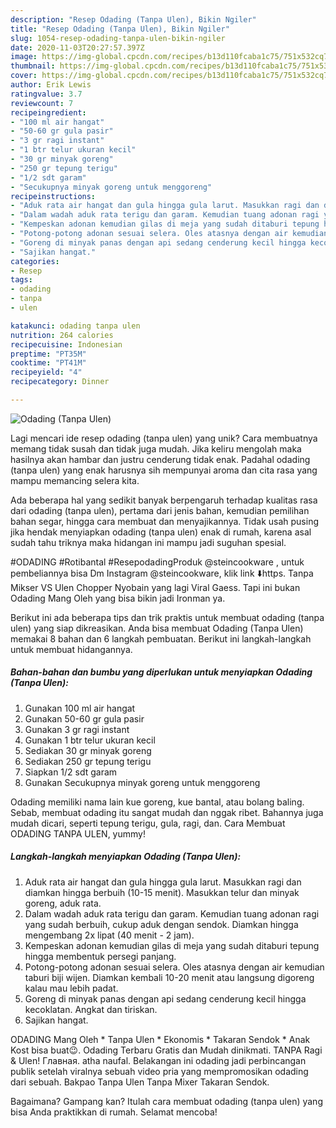 ```yaml
---
description: "Resep Odading (Tanpa Ulen), Bikin Ngiler"
title: "Resep Odading (Tanpa Ulen), Bikin Ngiler"
slug: 1054-resep-odading-tanpa-ulen-bikin-ngiler
date: 2020-11-03T20:27:57.397Z
image: https://img-global.cpcdn.com/recipes/b13d110fcaba1c75/751x532cq70/odading-tanpa-ulen-foto-resep-utama.jpg
thumbnail: https://img-global.cpcdn.com/recipes/b13d110fcaba1c75/751x532cq70/odading-tanpa-ulen-foto-resep-utama.jpg
cover: https://img-global.cpcdn.com/recipes/b13d110fcaba1c75/751x532cq70/odading-tanpa-ulen-foto-resep-utama.jpg
author: Erik Lewis
ratingvalue: 3.7
reviewcount: 7
recipeingredient:
- "100 ml air hangat"
- "50-60 gr gula pasir"
- "3 gr ragi instant"
- "1 btr telur ukuran kecil"
- "30 gr minyak goreng"
- "250 gr tepung terigu"
- "1/2 sdt garam"
- "Secukupnya minyak goreng untuk menggoreng"
recipeinstructions:
- "Aduk rata air hangat dan gula hingga gula larut. Masukkan ragi dan diamkan hingga berbuih (10-15 menit). Masukkan telur dan minyak goreng, aduk rata."
- "Dalam wadah aduk rata terigu dan garam. Kemudian tuang adonan ragi yang sudah berbuih, cukup aduk dengan sendok. Diamkan hingga mengembang 2x lipat (40 menit - 2 jam)."
- "Kempeskan adonan kemudian gilas di meja yang sudah ditaburi tepung hingga membentuk persegi panjang."
- "Potong-potong adonan sesuai selera. Oles atasnya dengan air kemudian taburi biji wijen. Diamkan kembali 10-20 menit atau langsung digoreng kalau mau lebih padat."
- "Goreng di minyak panas dengan api sedang cenderung kecil hingga kecoklatan. Angkat dan tiriskan."
- "Sajikan hangat."
categories:
- Resep
tags:
- odading
- tanpa
- ulen

katakunci: odading tanpa ulen 
nutrition: 264 calories
recipecuisine: Indonesian
preptime: "PT35M"
cooktime: "PT41M"
recipeyield: "4"
recipecategory: Dinner

---
```



![Odading (Tanpa Ulen)](https://img-global.cpcdn.com/recipes/b13d110fcaba1c75/751x532cq70/odading-tanpa-ulen-foto-resep-utama.jpg)

Lagi mencari ide resep odading (tanpa ulen) yang unik? Cara membuatnya memang tidak susah dan tidak juga mudah. Jika keliru mengolah maka hasilnya akan hambar dan justru cenderung tidak enak. Padahal odading (tanpa ulen) yang enak harusnya sih mempunyai aroma dan cita rasa yang mampu memancing selera kita.

Ada beberapa hal yang sedikit banyak berpengaruh terhadap kualitas rasa dari odading (tanpa ulen), pertama dari jenis bahan, kemudian pemilihan bahan segar, hingga cara membuat dan menyajikannya. Tidak usah pusing jika hendak menyiapkan odading (tanpa ulen) enak di rumah, karena asal sudah tahu triknya maka hidangan ini mampu jadi suguhan spesial.

#ODADING #Rotibantal #ResepodadingProduk @steincookware , untuk pembeliannya bisa Dm Instagram @steincookware, klik link ⬇️https. Tanpa Mikser VS Ulen Chopper Nyobain yang lagi Viral Gaess. Tapi ini bukan Odading Mang Oleh yang bisa bikin jadi Ironman ya.


Berikut ini ada beberapa tips dan trik praktis untuk membuat odading (tanpa ulen) yang siap dikreasikan. Anda bisa membuat Odading (Tanpa Ulen) memakai 8 bahan dan 6 langkah pembuatan. Berikut ini langkah-langkah untuk membuat hidangannya.

<!--inarticleads1-->

##### Bahan-bahan dan bumbu yang diperlukan untuk menyiapkan Odading (Tanpa Ulen):

1. Gunakan 100 ml air hangat
1. Gunakan 50-60 gr gula pasir
1. Gunakan 3 gr ragi instant
1. Gunakan 1 btr telur ukuran kecil
1. Sediakan 30 gr minyak goreng
1. Sediakan 250 gr tepung terigu
1. Siapkan 1/2 sdt garam
1. Gunakan Secukupnya minyak goreng untuk menggoreng


Odading memiliki nama lain kue goreng, kue bantal, atau bolang baling. Sebab, membuat odading itu sangat mudah dan nggak ribet. Bahannya juga mudah dicari, seperti tepung terigu, gula, ragi, dan. Cara Membuat ODADING TANPA ULEN, yummy! 

<!--inarticleads2-->

##### Langkah-langkah menyiapkan Odading (Tanpa Ulen):

1. Aduk rata air hangat dan gula hingga gula larut. Masukkan ragi dan diamkan hingga berbuih (10-15 menit). Masukkan telur dan minyak goreng, aduk rata.
1. Dalam wadah aduk rata terigu dan garam. Kemudian tuang adonan ragi yang sudah berbuih, cukup aduk dengan sendok. Diamkan hingga mengembang 2x lipat (40 menit - 2 jam).
1. Kempeskan adonan kemudian gilas di meja yang sudah ditaburi tepung hingga membentuk persegi panjang.
1. Potong-potong adonan sesuai selera. Oles atasnya dengan air kemudian taburi biji wijen. Diamkan kembali 10-20 menit atau langsung digoreng kalau mau lebih padat.
1. Goreng di minyak panas dengan api sedang cenderung kecil hingga kecoklatan. Angkat dan tiriskan.
1. Sajikan hangat.


ODADING Mang Oleh * Tanpa Ulen * Ekonomis * Takaran Sendok * Anak Kost bisa buat😉. Odading Terbaru Gratis dan Mudah dinikmati. TANPA Ragi &amp; Ulen! Главная. atha naufal. Belakangan ini odading jadi perbincangan publik setelah viralnya sebuah video pria yang mempromosikan odading dari sebuah. Bakpao Tanpa Ulen Tanpa Mixer Takaran Sendok. 

Bagaimana? Gampang kan? Itulah cara membuat odading (tanpa ulen) yang bisa Anda praktikkan di rumah. Selamat mencoba!
